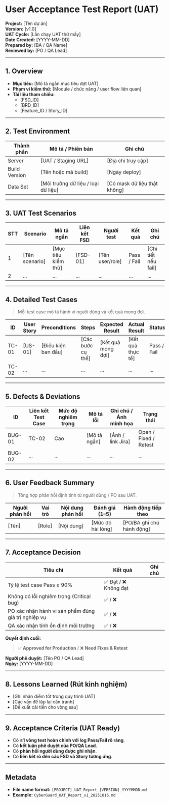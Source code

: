 # User Acceptance Test Report (UAT)

**Project:** [Tên dự án]  
**Version:** [v1.0]  
**UAT Cycle:** [Lần chạy UAT thứ mấy]  
**Date Created:** [YYYY-MM-DD]  
**Prepared by:** [BA / QA Name]  
**Reviewed by:** [PO / QA Lead]  

---

## 1. Overview
- **Mục tiêu:** [Mô tả ngắn mục tiêu đợt UAT]  
- **Phạm vi kiểm thử:** [Module / chức năng / user flow liên quan]  
- **Tài liệu tham chiếu:**  
  - [FSD_ID]  
  - [BRD_ID]  
  - [Feature_ID / Story_ID]

---

## 2. Test Environment
| Thành phần | Mô tả / Phiên bản | Ghi chú |
|-------------|--------------------|----------|
| Server | [UAT / Staging URL] | [Địa chỉ truy cập] |
| Build Version | [Tên hoặc mã build] | [Ngày deploy] |
| Data Set | [Môi trường dữ liệu / loại dữ liệu] | [Có mask dữ liệu thật không] |

---

## 3. UAT Test Scenarios

| STT | Scenario | Mô tả ngắn | Liên kết FSD | Người test | Kết quả | Ghi chú |
|------|-----------|-------------|----------------|--------------|----------|----------|
| 1 | [Tên scenario] | [Mục tiêu kiểm thử] | [FSD-01] | [Tên user/role] | Pass / Fail | [Chi tiết nếu fail] |
| 2 | ... | ... | ... | ... | ... | ... |

---

## 4. Detailed Test Cases
> Mỗi test case mô tả hành vi người dùng và kết quả mong đợi.

| ID | User Story | Preconditions | Steps | Expected Result | Actual Result | Status |
|----|-------------|---------------|--------|-----------------|----------------|---------|
| TC-01 | [US-01] | [Điều kiện ban đầu] | [Các bước cụ thể] | [Kết quả mong đợi] | [Kết quả thực tế] | Pass / Fail |
| TC-02 | ... | ... | ... | ... | ... | ... |

---

## 5. Defects & Deviations
| ID | Liên kết Test Case | Mức độ nghiêm trọng | Mô tả lỗi | Ghi chú / Ảnh minh họa | Trạng thái |
|----|---------------------|----------------------|-----------|------------------------|-------------|
| BUG-01 | TC-02 | Cao | [Mô tả ngắn] | [Ảnh / link Jira] | Open / Fixed / Retest |
| BUG-02 | ... | ... | ... | ... | ... |

---

## 6. User Feedback Summary
> Tổng hợp phản hồi định tính từ người dùng / PO sau UAT.

| Người phản hồi | Vai trò | Nội dung phản hồi | Đánh giá (1–5) | Hành động tiếp theo |
|----------------|----------|--------------------|-----------------|----------------------|
| [Tên] | [Role] | [Nội dung] | [Mức độ hài lòng] | [PO/BA ghi chú hành động] |

---

## 7. Acceptance Decision
| Tiêu chí | Kết quả | Ghi chú |
|-----------|----------|----------|
| Tỷ lệ test case Pass ≥ 90% | ✅ Đạt / ❌ Không đạt |  |
| Không có lỗi nghiêm trọng (Critical bug) | ✅ / ❌ |  |
| PO xác nhận hành vi sản phẩm đúng giá trị nghiệp vụ | ✅ / ❌ |  |
| QA xác nhận tính ổn định môi trường | ✅ / ❌ |  |

**Quyết định cuối:**  
> ✅ **Approved for Production** / ❌ **Need Fixes & Retest**

**Người phê duyệt:** [Tên PO / QA Lead]  
**Ngày:** [YYYY-MM-DD]

---

## 8. Lessons Learned (Rút kinh nghiệm)
- [Ghi nhận điểm tốt trong quy trình UAT]  
- [Các vấn đề lặp lại cần tránh]  
- [Đề xuất cải tiến cho vòng sau]

---

## 9. Acceptance Criteria (UAT Ready)
- Có **≥1 vòng test hoàn chỉnh với log Pass/Fail rõ ràng**.  
- Có **kết luận phê duyệt của PO/QA Lead**.  
- Có **phản hồi người dùng được ghi nhận**.  
- Có **liên kết rõ đến các FSD và Story tương ứng**.

---

## Metadata
- **File name format:** `[PROJECT]_UAT_Report_[VERSION]_YYYYMMDD.md`  
- **Example:** `CyberGuard_UAT_Report_v1_20251016.md`
